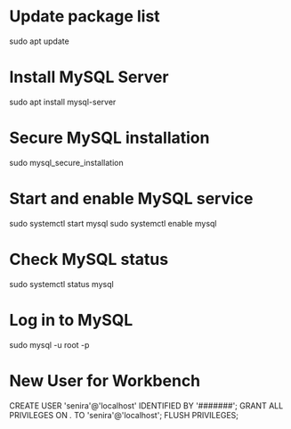 # Update package list
sudo apt update

# Install MySQL Server
sudo apt install mysql-server

# Secure MySQL installation
sudo mysql_secure_installation

# Start and enable MySQL service
sudo systemctl start mysql
sudo systemctl enable mysql

# Check MySQL status
sudo systemctl status mysql

# Log in to MySQL
sudo mysql -u root -p

# New User for Workbench
CREATE USER 'senira'@'localhost' IDENTIFIED BY '#######';
GRANT ALL PRIVILEGES ON *.* TO 'senira'@'localhost';
FLUSH PRIVILEGES;
